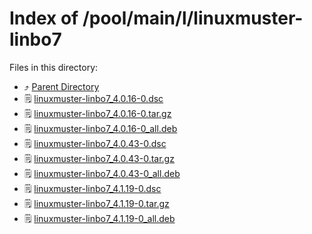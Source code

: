 
# Index of /pool/main/l/linuxmuster-linbo7
Files in this directory:
- ⤴ [Parent Directory](../)
- 🗒 [linuxmuster-linbo7_4.0.16-0.dsc](linuxmuster-linbo7_4.0.16-0.dsc)
- 🗒 [linuxmuster-linbo7_4.0.16-0.tar.gz](linuxmuster-linbo7_4.0.16-0.tar.gz)
- 🗒 [linuxmuster-linbo7_4.0.16-0_all.deb](linuxmuster-linbo7_4.0.16-0_all.deb)
- 🗒 [linuxmuster-linbo7_4.0.43-0.dsc](linuxmuster-linbo7_4.0.43-0.dsc)
- 🗒 [linuxmuster-linbo7_4.0.43-0.tar.gz](linuxmuster-linbo7_4.0.43-0.tar.gz)
- 🗒 [linuxmuster-linbo7_4.0.43-0_all.deb](linuxmuster-linbo7_4.0.43-0_all.deb)
- 🗒 [linuxmuster-linbo7_4.1.19-0.dsc](linuxmuster-linbo7_4.1.19-0.dsc)
- 🗒 [linuxmuster-linbo7_4.1.19-0.tar.gz](linuxmuster-linbo7_4.1.19-0.tar.gz)
- 🗒 [linuxmuster-linbo7_4.1.19-0_all.deb](linuxmuster-linbo7_4.1.19-0_all.deb)
